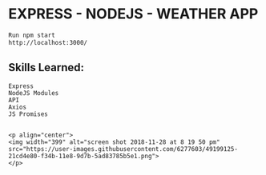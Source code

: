 
# EXPRESS - NODEJS - WEATHER APP

```diff
Run npm start
http://localhost:3000/
```

## Skills Learned:
```
Express
NodeJS Modules
API
Axios
JS Promises


<p align="center">
<img width="399" alt="screen shot 2018-11-28 at 8 19 50 pm" src="https://user-images.githubusercontent.com/6277603/49199125-21cd4e80-f34b-11e8-9d7b-5ad83785b5e1.png">
</p>
